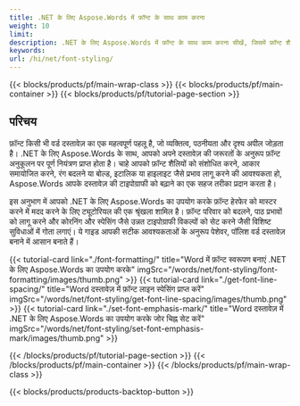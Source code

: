 ```yaml
---
title: .NET के लिए Aspose.Words में फ़ॉन्ट के साथ काम करना  
weight: 10
limit:
description: .NET के लिए Aspose.Words में फ़ॉन्ट के साथ काम करना सीखें, जिसमें फ़ॉन्ट शैलियों, आकारों, रंगों, प्रभावों और अधिक को बदलना शामिल है। अपने वर्ड दस्तावेज़ों को आसानी से बढ़ाएं।
keywords:
url: /hi/net/font-styling/
---
```

{{< blocks/products/pf/main-wrap-class >}}
{{< blocks/products/pf/main-container >}}
{{< blocks/products/pf/tutorial-page-section >}}

## परिचय
  
फ़ॉन्ट किसी भी वर्ड दस्तावेज़ का एक महत्वपूर्ण पहलू है, जो व्यक्तित्व, पठनीयता और दृश्य अपील जोड़ता है। .NET के लिए Aspose.Words के साथ, आपको अपने दस्तावेज़ की जरूरतों के अनुरूप फ़ॉन्ट अनुकूलन पर पूर्ण नियंत्रण प्राप्त होता है। चाहे आपको फ़ॉन्ट शैलियों को संशोधित करने, आकार समायोजित करने, रंग बदलने या बोल्ड, इटालिक या हाइलाइट जैसे प्रभाव लागू करने की आवश्यकता हो, Aspose.Words आपके दस्तावेज़ की टाइपोग्राफी को बढ़ाने का एक सहज तरीका प्रदान करता है।  

इस अनुभाग में आपको .NET के लिए Aspose.Words का उपयोग करके फ़ॉन्ट हेरफेर को मास्टर करने में मदद करने के लिए ट्यूटोरियल की एक श्रृंखला शामिल है। फ़ॉन्ट परिवार को बदलने, पाठ प्रभावों को लागू करने और कोरनिंग और स्पेसिंग जैसे उन्नत टाइपोग्राफी विकल्पों को सेट करने जैसी विशिष्ट सुविधाओं में गोता लगाएं। ये गाइड आपकी सटीक आवश्यकताओं के अनुरूप पेशेवर, पॉलिश वर्ड दस्तावेज़ बनाने में आसान बनाते हैं।

{{< tutorial-card link="./font-formatting/" title="Word में फ़ॉन्ट स्वरूपण बनाएं .NET के लिए Aspose.Words का उपयोग करके" imgSrc="/words/net/font-styling/font-formatting/images/thumb.png" >}}
{{< tutorial-card link="./get-font-line-spacing/" title="Word दस्तावेज़ में फ़ॉन्ट लाइन स्पेसिंग प्राप्त करें" imgSrc="/words/net/font-styling/get-font-line-spacing/images/thumb.png" >}}
{{< tutorial-card link="./set-font-emphasis-mark/" title="Word दस्तावेज़ में .NET के लिए Aspose.Words का उपयोग करके जोर चिह्न सेट करें" imgSrc="/words/net/font-styling/set-font-emphasis-mark/images/thumb.png" >}}

{{< /blocks/products/pf/tutorial-page-section >}}
{{< /blocks/products/pf/main-container >}}
{{< /blocks/products/pf/main-wrap-class >}}

{{< blocks/products/products-backtop-button >}}